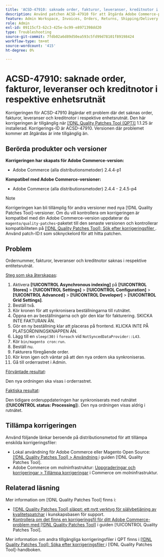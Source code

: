 ```yaml
---
title: 'ACSD-47910: saknade order, fakturor, leveranser, kreditnotor i respektive entitetsnät'
description: Använd patchen ACSD-47910 för att åtgärda Adobe Commerce-problemet där det saknas order, fakturor, leveranser och kreditnotor i respektive enhetsrutnät.
feature: Admin Workspace, Invoices, Orders, Returns, Shipping/Delivery
role: Admin
exl-id: 09115cf3-62c3-425e-bc99-e8971398dd20
type: Troubleshooting
source-git-commit: 7fdb02a6d89d50ea593c5fd99d78101f89198424
workflow-type: tm+mt
source-wordcount: '415'
ht-degree: 0%

---
```


# ACSD-47910: saknade order, fakturor, leveranser och kreditnotor i respektive enhetsrutnät

Korrigeringen för ACSD-47910 åtgärdar ett problem där det saknas order, fakturor, leveranser och kreditnotor i respektive enhetsrutnät. Den här korrigeringen är tillgänglig när [[!DNL Quality Patches Tool (QPT)]](https://experienceleague.adobe.com/sv/docs/commerce-operations/tools/quality-patches-tool/quality-patches-tool-to-self-serve-quality-patches) 1.1.25 är installerad. Korrigerings-ID är ACSD-47910. Versionen där problemet kommer att åtgärdas är inte tillgänglig än.

## Berörda produkter och versioner

**Korrigeringen har skapats för Adobe Commerce-version:**
* Adobe Commerce (alla distributionsmetoder) 2.4.4-p1

**Kompatibel med Adobe Commerce-versioner:**
* Adobe Commerce (alla distributionsmetoder) 2.4.4 - 2.4.5-p4

>[!NOTE]
>
>Korrigeringen kan bli tillämplig för andra versioner med nya [!DNL Quality Patches Tool]-versioner. Om du vill kontrollera om korrigeringen är kompatibel med din Adobe Commerce-version uppdaterar du `magento/quality-patches`-paketet till den senaste versionen och kontrollerar kompatibiliteten på [[!DNL Quality Patches Tool]: Sök efter korrigeringsfiler ](https://experienceleague.adobe.com/tools/commerce-quality-patches/index.html?lang=sv-SE). Använd patch-ID:t som söknyckelord för att hitta patchen.

## Problem

Ordernummer, fakturor, leveranser och kreditnotor saknas i respektive entitetsrutnät.

<u>Steg som ska återskapas</u>:

1. Aktivera **[!UICONTROL Asynchronous indexing]** på **[!UICONTROL Stores]** > **[!UICONTROL Settings]** > **[!UICONTROL Configuration]** > **[!UICONTROL Advanced]** > **[!UICONTROL Developer]** > **[!UICONTROL Grid Settings]**.
1. Beställ två.
1. Kör kronen för att synkronisera beställningarna till rutnätet.
1. Öppna en av beställningarna och gör den klar för fakturering. SKICKA INTE FAKTURAN ÄN.
1. Gör en ny beställning klar att placeras på frontend. KLICKA INTE PÅ PLATSORDNINGSKNAPPEN ÄN.
1. Lägg till en `sleep(30)` i `foreach` vid `NotSyncedDataProvider::L43`.
1. Kör `bin/magento cron:run`.
1. Beställ nu.
1. Fakturera föregående order.
1. Kör kron igen och väntar på att den nya ordern ska synkroniseras.
1. Gå till orderrastret i Admin.

<u>Förväntade resultat</u>:

Den nya ordningen ska visas i orderrastret.

<u>Faktiska resultat</u>:

Den tidigare orderuppdateringen har synkroniserats med rutnätet (**[!UICONTROL status: Processing]**). Den nya ordningen visas aldrig i rutnätet.

## Tillämpa korrigeringen

Använd följande länkar beroende på distributionsmetod för att tillämpa enskilda korrigeringsfiler:

* Lokal användning för Adobe Commerce eller Magento Open Source: [[!DNL Quality Patches Tool] > Användning ](/help/tools/quality-patches-tool/usage.md) i guiden [!DNL Quality Patches Tool].
* Adobe Commerce om molninfrastruktur: [Uppgraderingar och korrigeringar > Tillämpa korrigeringar](https://experienceleague.adobe.com/docs/commerce-cloud-service/user-guide/develop/upgrade/apply-patches.html?lang=sv-SE) i Commerce om molninfrastruktur.

## Relaterad läsning

Mer information om [!DNL Quality Patches Tool] finns i:

* [[!DNL Quality Patches Tool] släppt: ett nytt verktyg för självbetjäning av kvalitetspatchar](https://experienceleague.adobe.com/sv/docs/commerce-operations/tools/quality-patches-tool/quality-patches-tool-to-self-serve-quality-patches) i kunskapsbasen för support.
* [Kontrollera om det finns en korrigeringsfil för ditt Adobe Commerce-problem med  [!DNL Quality Patches Tool]](/help/tools/quality-patches-tool/patches-available-in-qpt/check-patch-for-magento-issue-with-magento-quality-patches.md) i guiden [!UICONTROL Quality Patches Tool].


Mer information om andra tillgängliga korrigeringsfiler i QPT finns i [[!DNL Quality Patches Tool]: Söka efter korrigeringsfiler ](https://experienceleague.adobe.com/tools/commerce-quality-patches/index.html?lang=sv-SE) i [!DNL Quality Patches Tool]-handboken.
